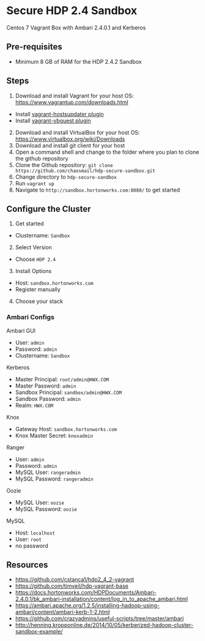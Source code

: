 # Secure HDP 2.4 Sandbox

Centos 7 Vagrant Box with Ambari 2.4.0.1 and Kerberos

## Pre-requisites
- Minimum 8 GB of RAM for the HDP 2.4.2 Sandbox

## Steps
1. Download and install Vagrant for your host OS: https://www.vagrantup.com/downloads.html
  * Install [vagrant-hostsupdater plugin](https://github.com/cogitatio/vagrant-hostsupdater)
  * Install [vagrant-vbguest plugin](https://github.com/dotless-de/vagrant-vbguest)
2. Download and install VirtualBox for your host OS: https://www.virtualbox.org/wiki/Downloads
3. Download and install git client for your host
4. Open a command shell and change to the folder where you plan to clone the github repository
5. Clone the Github repository:  `git clone https://github.com/chaosmail/hdp-secure-sandbox.git`
6. Change directory to `hdp-secure-sandbox`
7. Run `vagrant up`
8. Navigate to `http://sandbox.hortonworks.com:8080/` to get started

## Configure the Cluster

1. Get started
  * Clustername: `Sandbox`
2. Select Version
  * Choose `HDP 2.4`
3. Install Options
  * Host: `sandbox.hortonworks.com`
  * Register manually
4. Choose your stack

### Ambari Configs

Ambari GUI

* User: `admin`
* Password: `admin`
* Clustername: `Sandbox`

Kerberos

* Master Principal: `root/admin@HWX.COM`
* Master Password: `admin`
* Sandbox Principal: `sandbox/admin@HWX.COM`
* Sandbox Password: `admin`
* Realm: `HWX.COM`

Knox

* Gateway Host: `sandbox.hortonworks.com`
* Knox Master Secret: `knoxadmin`

Ranger

* User: `admin`
* Password: `admin`
* MySQL User: `rangeradmin`
* MySQL Password: `rangeradmin`

Oozie

* MySQL User: `oozie`
* MySQL Password: `oozie`

MySQL

* Host: `localhost`
* User: `root`
* no password

## Resources

* https://github.com/cstanca1/hdp2_4_2-vagrant
* https://github.com/timveil/hdp-vagrant-base
* https://docs.hortonworks.com/HDPDocuments/Ambari-2.4.0.1/bk_ambari-installation/content/log_in_to_apache_ambari.html
* https://ambari.apache.org/1.2.5/installing-hadoop-using-ambari/content/ambari-kerb-1-2.html
* https://github.com/crazyadmins/useful-scripts/tree/master/ambari
* http://henning.kropponline.de/2014/10/05/kerberized-hadoop-cluster-sandbox-example/
